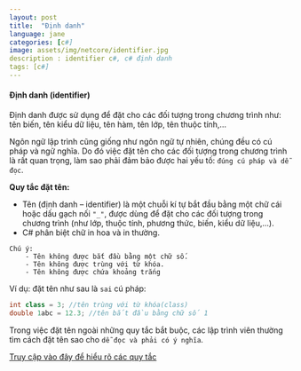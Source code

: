 ```yaml
---
layout: post
title:  "Định danh"
language: jane
categories: [c#]
image: assets/img/netcore/identifier.jpg
description : identifier c#, c# định danh
tags: [c#]
---
```


#### Định danh (identifier)

Định danh được sử dụng để đặt cho các đối tượng trong chương trình như: tên biến, tên
kiểu dữ liệu, tên hàm, tên lớp, tên thuộc tính,...

Ngôn ngữ lập trình cũng giống như ngôn ngữ tự nhiên, chúng đều có cú pháp và ngữ
nghĩa. Do đó việc đặt tên cho các đối tượng trong chương trình là rất quan trọng, làm sao phải
đảm bảo được hai yếu tố: `đúng cú pháp và dễ đọc`.

**Quy tắc đặt tên:**
- Tên (định danh – identifier) là một chuỗi kí tự bắt đầu bằng một chữ cái hoặc dấu gạch
nối `"_"`, được dùng để đặt cho các đối tượng trong chương trình (như lớp, thuộc tính,
phương thức, biến, kiểu dữ liệu,...).
- C# phân biệt chữ in hoa và in thường.

```
Chú ý:
    - Tên không được bắt đầu bằng một chữ số.
    - Tên không được trùng với từ khóa.
    - Tên không được chứa khoảng trắng
```
Ví dụ: đặt tên như sau là `sai` cú pháp:

```cs
int class = 3; //tên trùng với từ khóa(class)
double 1abc = 12.3; //tên bắt đầu bằng chữ số 1
```

Trong việc đặt tên ngoài những quy tắc bắt buộc, các lập trình viên thường tìm cách đặt
tên sao cho `dễ đọc và phải có ý nghĩa`. 

[Truy cập vào đây để hiểu rõ các quy tắc ](https://github.com/ktaranov/naming-convention)